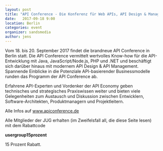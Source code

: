 ```yaml
---
layout: post
title: "API Conference - Die Konferenz für Web APIs, API Design & Management"
date:   2017-09-18 9:00
location: Berlin
categories: event
organizer: sandsmedia
author: jens
---
```


Vom 18. bis 20. September 2017 findet die brandneue API Conference in Berlin statt. Die API Conference vermittelt wertvolles Know-how für die API-Entwicklung mit Java, JavaScript/Node.js, PHP und .NET und beschäftigt sich darüber hinaus mit modernem API Design & API Management. Spannende Einblicke in die Potenziale API-basierender Businessmodelle runden das Programm der API Conference ab.

Erfahrene API-Experten und Vordenker der API Economy geben technisches und strategisches Praxiswissen weiter und bieten viele Gelegenheiten zum Austausch und Diskussion zwischen Entwicklern, Software-Architekten, Produktmanagern und Projektleitern. 

Alle Infos auf www.apiconference.de

Alle Mitglieder der JUG erhalten (im Zweifelsfall all, die diese Seite lesen) mit dem Rabattcode

**usergroup15prozent**

15 Prozent Rabatt.
